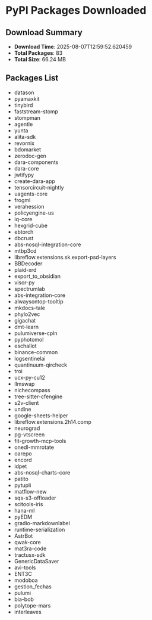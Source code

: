 # PyPI Packages Downloaded

## Download Summary
- **Download Time**: 2025-08-07T12:59:52.620459
- **Total Packages**: 83
- **Total Size**: 66.24 MB

## Packages List
- datason
- pyamaxkit
- tinybird
- faststream-stomp
- stompman
- agentle
- yunta
- alita-sdk
- revornix
- bdomarket
- zerodoc-gen
- dara-components
- dara-core
- jwtifypy
- create-dara-app
- tensorcircuit-nightly
- uagents-core
- frogml
- verahession
- policyengine-us
- iq-core
- hexgrid-cube
- ebtorch
- dbcrust
- abs-nosql-integration-core
- mtbp3cd
- libreflow.extensions.sk.export-psd-layers
- BBDecoder
- plaid-xrd
- export_to_obsidian
- visor-py
- spectrumlab
- abs-integration-core
- alwaysontop-tooltip
- mkdocs-tale
- phylo2vec
- gigachat
- dmt-learn
- pulumiverse-cpln
- pyphotomol
- eschallot
- binance-common
- logsentinelai
- quantinuum-qircheck
- troi
- ucx-py-cu12
- llmswap
- nichecompass
- tree-sitter-cfengine
- s2v-client
- undine
- google-sheets-helper
- libreflow.extensions.2h14.comp
- neurograd
- pg-vtscreen
- fit-growth-mcp-tools
- onedl-mmrotate
- oarepo
- encord
- idpet
- abs-nosql-charts-core
- patito
- pytupli
- matflow-new
- sqs-s3-offloader
- scitools-iris
- hana-ml
- pyEDM
- gradio-markdownlabel
- runtime-serialization
- AstrBot
- qwak-core
- mat3ra-code
- tractusx-sdk
- GenericDataSaver
- avi-tools
- ENT3C
- modoboa
- gestion_fechas
- pulumi
- bia-bob
- polytope-mars
- interleaves
